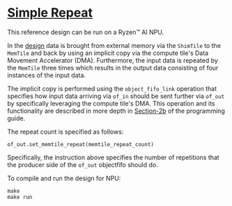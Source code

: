 <!---//===- README.md --------------------------*- Markdown -*-===//
//
// This file is licensed under the Apache License v2.0 with LLVM Exceptions.
// See https://llvm.org/LICENSE.txt for license information.
// SPDX-License-Identifier: Apache-2.0 WITH LLVM-exception
//
// Copyright (C) 2024, Advanced Micro Devices, Inc.
// 
//===----------------------------------------------------------------------===//-->

# <ins>Simple Repeat</ins>

This reference design can be run on a Ryzen™ AI NPU.

In the [design](./aie2.py) data is brought from external memory via the `ShimTile` to the `MemTile` and back by using an implicit copy via the compute tile's Data Movement Accelerator (DMA). Furthermore, the input data is repeated by the `MemTile` three times which results in the output data consisting of four instances of the input data.

The implicit copy is performed using the `object_fifo_link` operation that specifies how input data arriving via `of_in` should be sent further via `of_out` by specifically leveraging the compute tile's DMA. This operation and its functionality are described in more depth in [Section-2b](../../../programming_guide/section-2/section-2b/03_Link_Distribute_Join/README.md#object-fifo-link) of the programming guide.

The repeat count is specified as follows:
```
of_out.set_memtile_repeat(memtile_repeat_count)
```
Specifically, the instruction above specifies the number of repetitions that the producer side of the `of_out` objectfifo should do.

To compile and run the design for NPU:
```
make
make run
```